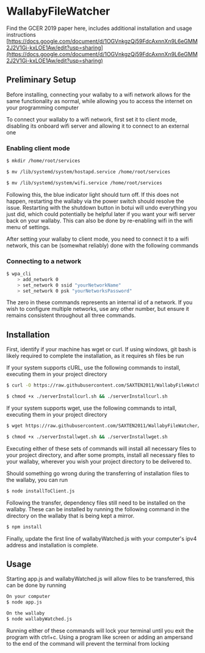 # WallabyFileWatcher

Find the GCER 2019 paper here, includes additional installation and usage instructions [https://docs.google.com/document/d/1OGVnkgzQj59FdcAxnnXn9L6eGMM2J2V1Gi-kxLOE1Aw/edit?usp=sharing](https://docs.google.com/document/d/1OGVnkgzQj59FdcAxnnXn9L6eGMM2J2V1Gi-kxLOE1Aw/edit?usp=sharing)

## Preliminary Setup

Before installing, connecting your wallaby to a wifi network allows for the same functionality as normal, while allowing you to access the internet on your programming computer

To connect your wallaby to a wifi network, first set it to client mode, disabling its onboard wifi server and allowing it to connect to an external one

### Enabling client mode

```bash
$ mkdir /home/root/services

$ mv /lib/systemd/system/hostapd.service /home/root/services

$ mv /lib/systemd/system/wifi.service /home/root/services
```

Following this, the blue indicator light should turn off. If this does not happen, restarting the wallaby via the power switch should resolve the issue. Restarting with the shutdown button in botui will undo everything you just did, which could potentially be helpful later if you want your wifi server back on your wallaby. This can also be done by re-enabling wifi in the wifi menu of settings.

After setting your wallaby to client mode, you need to connect it to a wifi network, this can be (somewhat reliably) done with the following commands

### Connecting to a network

```bash
$ wpa_cli
    > add_network 0
    > set_network 0 ssid "yourNetworkName"
    > set_network 0 psk "yourNetworksPassword"
```

The zero in these commands represents an internal id of a network. If you wish to configure multiple networks, use any other number, but ensure it remains consistent throughout all three commands.

## Installation

First, identify if your machine has wget or curl. If using windows, git bash is likely required to complete the installation, as it requires sh files be run

If your system supports cURL, use the following commands to install, executing them in your project directory

```bash
$ curl -O https://raw.githubusercontent.com/SAXTEN2011/WallabyFileWatcher/master/serverInstallcurl.sh

$ chmod +x ./serverInstallcurl.sh && ./serverInstallcurl.sh
```

If your system supports wget, use the following commands to intall, executing them in your project directory

```bash
$ wget https://raw.githubusercontent.com/SAXTEN2011/WallabyFileWatcher/master/serverInstallwget.sh

$ chmod +x ./serverInstallwget.sh && ./serverInstallwget.sh
```

Executing either of these sets of commands will install all necessary files to your project directory, and after some prompts, install all necessary files to your wallaby, wherever you wish your project directory to be delivered to.

Should something go wrong during the transferring of installation files to the wallaby, you can run
```bash
$ node installToClient.js
```

Following the transfer, dependency files still need to be installed on the wallaby. These can be installed by running the following command in the directory on the wallaby that is being kept a mirror.

```bash
$ npm install
```

Finally, update the first line of wallabyWatched.js with your computer's ipv4 address and installation is complete.

## Usage

Starting app.js and wallabyWatched.js will allow files to be transferred, this can be done by running

```bash
On your computer
$ node app.js

On the wallaby
$ node wallabyWatched.js
```

Running either of these commands will lock your terminal until you exit the program with ctrl+c. Using a program like screen or adding an ampersand to the end of the command will prevent the terminal from locking
